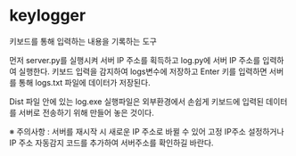 # keylogger
키보드를 통해 입력하는 내용을 기록하는 도구

먼저 server.py를 실행시켜 서버 IP 주소를 획득하고
log.py에 서버 IP 주소를 입력하여 실행한다.
키보드 입력을 감지하여 logs변수에 저장하고
Enter 키를 입력하면 서버를 통해 logs.txt 파일에 데이터가 저장된다.

Dist 파일 안에 있는 log.exe 실행파일은 
외부환경에서 손쉽게 키보드에 입력된 데이터를 서버로 전송하기 위해 만들어 놓은 것이다.

※ 주의사항 : 서버를 재시작 시 새로운 IP 주소로 바뀔 수 있어 
고정 IP주소 설정하거나 IP 주소 자동감지 코드를 추가하여 서버주소를 확인하길 바란다.
